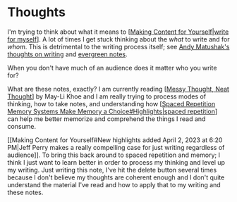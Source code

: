 # Thoughts

I'm trying to think about what it means to [[Making Content for Yourself|write for myself]]. A lot of times I get stuck thinking about the *what* to write and for *whom*. This is detrimental to the writing process itself; see [Andy Matushak's thoughts on writing](https://notes.andymatuschak.org/About_these_notes?stackedNotes=z4SDCZQeRo4xFEQ8H4qrSqd68ucpgE6LU155C&stackedNotes=z8AfCaQJdp852orumhXPxHb3r278FHA9xZN8J&stackedNotes=z3PBVkZ2SvsAgFXkjHsycBeyS6Cw1QXf7kcD8) and [evergreen notes](https://notes.andymatuschak.org/About_these_notes?stackedNotes=z4SDCZQeRo4xFEQ8H4qrSqd68ucpgE6LU155C).

When you don't have much of an audience does it matter who you write for?

What are these notes, exactly? I am currently reading [[Messy Thought, Neat Thought]] by May-Li Khoe and I am really trying to process modes of thinking, how to take notes, and understanding how [[Spaced Repetition Memory Systems Make Memory a Choice#Highlights|spaced repetition]] can help me better memorize and comprehend the things I read and consume.

 [[Making Content for Yourself#New highlights added April 2, 2023 at 6:20 PM|Jeff Perry makes a really compelling case for just writing regardless of audience]]. To bring this back around to spaced repetition and memory; I think I just want to learn better in order to process my thinking and level up my writing. Just writing this note, I've hit the delete button several times because I don't believe my thoughts are coherent enough and I don't quite understand the material I've read and how to apply that to my writing and these notes.

[//begin]: # "Autogenerated link references for markdown compatibility"
[Making Content for Yourself|write for myself]: <../Readwise/Articles/Making Content for Yourself> "Making Content for Yourself"
[Messy Thought, Neat Thought]: <../Readwise/Articles/Messy Thought, Neat Thought> "Messy Thought, Neat Thought"
[Spaced Repetition Memory Systems Make Memory a Choice#Highlights|spaced repetition]: <../Readwise/Articles/Spaced Repetition Memory Systems Make Memory a Choice> "Spaced Repetition Memory Systems Make Memory a Choice"
[//end]: # "Autogenerated link references"